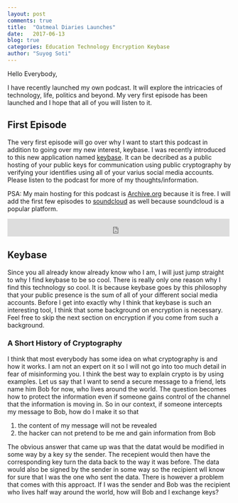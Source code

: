 ```yaml
---
layout: post
comments: true
title:  "Oatmeal Diaries Launches"
date:   2017-06-13
blog: true
categories: Education Technology Encryption Keybase
author: "Suyog Soti"
---
```


Hello Everybody,

I have recently launched my own podcast. It will explore the intricacies of technology, life, politics and beyond. My very first episode has been launched and I hope that all of you will listen to it.

<!--excerpt-->

## First Episode

The very first episode will go over why I want to start this podcast in addition to going over my new interest, keybase. I was recently introduced to this new application named [keybase](https://keybase.io). It can be decribed as a public hosting of your public keys for communication using public cryptography by verifying your identifies using all of your varius social media accounts. Please listen to the podcast for more of my thoughts/information.

PSA: My main hosting for this podcast is [Archive.org](https://archive.org/details/@suyogsoti) because it is free. I will add the first few episodes to [soundcloud](https://soundcloud.com/suyog-soti) as well because soundcloud is a popular platform.

<iframe src="https://archive.org/embed/OatmealDiariesEpisodeOne" width="500" height="40" frameborder="0" webkitallowfullscreen="true" mozallowfullscreen="true" allowfullscreen></iframe>

## Keybase

Since you all already know already know who I am, I will just jump straight to why I find keybase to be so cool. There is really only one reason why I find this technology so cool. It is because keybase goes by this philosophy that your public presence is the sum of all of your different social media accounts. Before I get into exactly why I think that keybase is such an interesting tool, I think that some background on encryption is necessary. Feel free to skip the next section on encryption if you come from such a background.

### A Short History of Cryptography

I think that most everybody has some idea on what cryptography is and how it works. I am not an expert on it so I will not go into too much detail in fear of misinforming you. I think the best way to explain crypto is by using examples. Let us say that I want to send a secure message to a friend, lets name him Bob for now, who lives around the world. The question becomes how to protect the information even if someone gains control of the channel that the information is moving in. So in our context, if someone intercepts my message to Bob, how do I make it so that

1. the content of my message will not be revealed
2. the hacker can not pretend to be me and gain information from Bob

The obvious answer that came up was that the datat would be modified in some way by a key sy the sender. The recepient would then have the corresponding key turn the data back to the way it was before. The data would also be signed by the sender in some way so the recipient wll know for sure that I was the one who sent the data. There is however a problem that comes with this approact. If I was the sender and Bob was the recipient who lives half way around the world, how will Bob and I exchange keys?